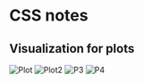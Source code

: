 # CSS notes

## Visualization for plots
![Plot](https://insights.datylon.com/stories?tags=_Line)
![Plot2](https://www.dataviz-inspiration.com/)
![P3](https://xeno.graphics/)
![P4](https://flourish.studio/examples/)
